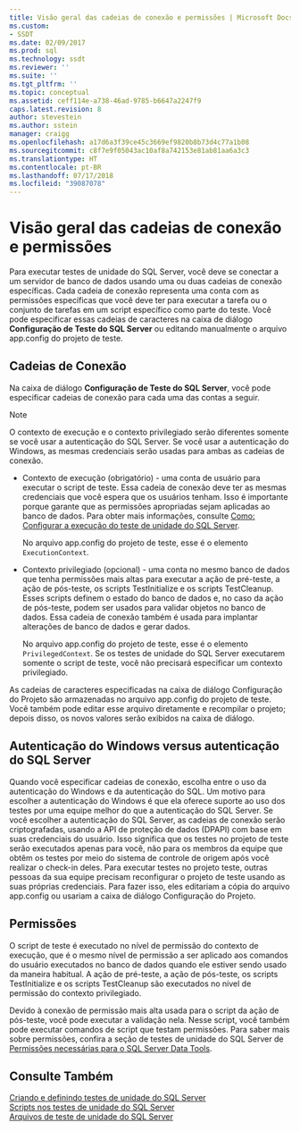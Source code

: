 ```yaml
---
title: Visão geral das cadeias de conexão e permissões | Microsoft Docs
ms.custom:
- SSDT
ms.date: 02/09/2017
ms.prod: sql
ms.technology: ssdt
ms.reviewer: ''
ms.suite: ''
ms.tgt_pltfrm: ''
ms.topic: conceptual
ms.assetid: ceff114e-a738-46ad-9785-b6647a2247f9
caps.latest.revision: 8
author: stevestein
ms.author: sstein
manager: craigg
ms.openlocfilehash: a17d6a3f39ce45c3669ef9820b8b73d4c77a1b08
ms.sourcegitcommit: c8f7e9f05043ac10af8a742153e81ab81aa6a3c3
ms.translationtype: HT
ms.contentlocale: pt-BR
ms.lasthandoff: 07/17/2018
ms.locfileid: "39087078"
---
```

# <a name="overview-of-connection-strings-and-permissions"></a>Visão geral das cadeias de conexão e permissões
Para executar testes de unidade do SQL Server, você deve se conectar a um servidor de banco de dados usando uma ou duas cadeias de conexão específicas. Cada cadeia de conexão representa uma conta com as permissões específicas que você deve ter para executar a tarefa ou o conjunto de tarefas em um script específico como parte do teste. Você pode especificar essas cadeias de caracteres na caixa de diálogo **Configuração de Teste do SQL Server** ou editando manualmente o arquivo app.config do projeto de teste.  
  
## <a name="connection-strings"></a>Cadeias de Conexão  
Na caixa de diálogo **Configuração de Teste do SQL Server**, você pode especificar cadeias de conexão para cada uma das contas a seguir.  
  
> [!NOTE]  
> O contexto de execução e o contexto privilegiado serão diferentes somente se você usar a autenticação do SQL Server. Se você usar a autenticação do Windows, as mesmas credenciais serão usadas para ambas as cadeias de conexão.  
  
-   Contexto de execução (obrigatório) - uma conta de usuário para executar o script de teste. Essa cadeia de conexão deve ter as mesmas credenciais que você espera que os usuários tenham. Isso é importante porque garante que as permissões apropriadas sejam aplicadas ao banco de dados. Para obter mais informações, consulte [Como: Configurar a execução do teste de unidade do SQL Server](../ssdt/how-to-configure-sql-server-unit-test-execution.md).  
  
    No arquivo app.config do projeto de teste, esse é o elemento `ExecutionContext`.  
  
-   Contexto privilegiado (opcional) - uma conta no mesmo banco de dados que tenha permissões mais altas para executar a ação de pré-teste, a ação de pós-teste, os scripts TestInitialize e os scripts TestCleanup. Esses scripts definem o estado do banco de dados e, no caso da ação de pós-teste, podem ser usados para validar objetos no banco de dados. Essa cadeia de conexão também é usada para implantar alterações de banco de dados e gerar dados.  
  
    No arquivo app.config do projeto de teste, esse é o elemento `PrivilegedContext`. Se os testes de unidade do SQL Server executarem somente o script de teste, você não precisará especificar um contexto privilegiado.  
  
As cadeias de caracteres especificadas na caixa de diálogo Configuração do Projeto são armazenadas no arquivo app.config do projeto de teste. Você também pode editar esse arquivo diretamente e recompilar o projeto; depois disso, os novos valores serão exibidos na caixa de diálogo.  
  
## <a name="windows-authentication-versus-sql-server-authentication"></a>Autenticação do Windows versus autenticação do SQL Server  
Quando você especificar cadeias de conexão, escolha entre o uso da autenticação do Windows e da autenticação do SQL. Um motivo para escolher a autenticação do Windows é que ela oferece suporte ao uso dos testes por uma equipe melhor do que a autenticação do SQL Server. Se você escolher a autenticação do SQL Server, as cadeias de conexão serão criptografadas, usando a API de proteção de dados (DPAPI) com base em suas credenciais do usuário. Isso significa que os testes no projeto de teste serão executados apenas para você, não para os membros da equipe que obtêm os testes por meio do sistema de controle de origem após você realizar o check-in deles. Para executar testes no projeto teste, outras pessoas da sua equipe precisam reconfigurar o projeto de teste usando as suas próprias credenciais. Para fazer isso, eles editariam a cópia do arquivo app.config ou usariam a caixa de diálogo Configuração do Projeto.  
  
## <a name="permissions"></a>Permissões  
O script de teste é executado no nível de permissão do contexto de execução, que é o mesmo nível de permissão a ser aplicado aos comandos do usuário executados no banco de dados quando ele estiver sendo usado da maneira habitual. A ação de pré-teste, a ação de pós-teste, os scripts TestInitialize e os scripts TestCleanup são executados no nível de permissão do contexto privilegiado.  
  
Devido à conexão de permissão mais alta usada para o script da ação de pós-teste, você pode executar a validação nela. Nesse script, você também pode executar comandos de script que testam permissões. Para saber mais sobre permissões, confira a seção de testes de unidade do SQL Server de [Permissões necessárias para o SQL Server Data Tools](../ssdt/required-permissions-for-sql-server-data-tools.md).  
  
## <a name="see-also"></a>Consulte Também  
[Criando e definindo testes de unidade do SQL Server](../ssdt/creating-and-defining-sql-server-unit-tests.md)  
[Scripts nos testes de unidade do SQL Server](../ssdt/scripts-in-sql-server-unit-tests.md)  
[Arquivos de teste de unidade do SQL Server](../ssdt/sql-server-unit-test-files.md)  
  
